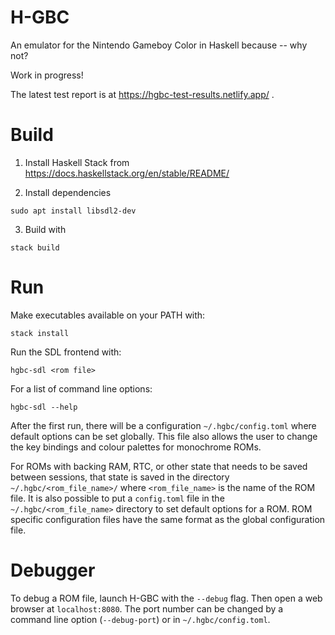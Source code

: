 # H-GBC

An emulator for the Nintendo Gameboy Color in Haskell because -- why not?

Work in progress!

The latest test report is at https://hgbc-test-results.netlify.app/ .

# Build

1. Install Haskell Stack from
   <https://docs.haskellstack.org/en/stable/README/>

2. Install dependencies

```
sudo apt install libsdl2-dev
```

3. Build with

```
stack build
```

# Run

Make executables available on your PATH with:

```
stack install
```

Run the SDL frontend with:

```
hgbc-sdl <rom file>
```    

For a list of command line options:

```
hgbc-sdl --help
```

After the first run, there will be a configuration `~/.hgbc/config.toml`
where default options can be set globally. This file also allows the user to
change the key bindings and colour palettes for monochrome ROMs.

For ROMs with backing RAM, RTC, or other state that needs to be saved between
sessions, that state is saved in the directory `~/.hgbc/<rom_file_name>/`
where `<rom_file_name>` is the name of the ROM file. It is also possible to
put a `config.toml` file in the `~/.hgbc/<rom_file_name>` directory to set
default options for a ROM. ROM specific configuration files have the same
format as the global configuration file.

# Debugger

To debug a ROM file, launch H-GBC with the `--debug` flag.  Then open a web
browser at `localhost:8080`.  The port number can be changed by a command line
option (`--debug-port`) or in `~/.hgbc/config.toml`.
